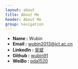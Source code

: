 ```yaml
---
layout: about
title: About Me
header: About Me
group: navigation
---
```

 * **Name     :** Wubin
 * **Email    :** [wubin2013@ict.ac.cn](mailto:wubin2013@ict.ac.cn)
 * **LinkedIn :** [吴斌](http://cn.linkedin.com/pub/%E6%96%8C-%E5%90%B4/94/248/564)
 * **Github   :** [wubin91](https://github.com/wubin91)
 * **WeiBo    :** [pda1520](http://www.weibo.com/2012204084)
